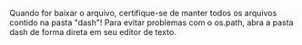 Quando for baixar o arquivo, certifique-se de manter todos os arquivos contido na pasta "dash"! Para evitar problemas com o os.path, abra a pasta dash de forma direta em seu editor de texto.
